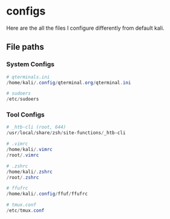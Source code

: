 # configs

Here are the all the files I configure differently from default kali.

## File paths

### System Configs

```powershell
# qterminals.ini
/home/kali/.config/qterminal.org/qterminal.ini

# sudoers
/etc/sudoers
```

### Tool Configs

```powershell
# _htb-cli (root, 644)
/usr/local/share/zsh/site-functions/_htb-cli

# .vimrc
/home/kali/.vimrc
/root/.vimrc

# .zshrc
/home/kali/.zshrc
/root/.zshrc

# ffufrc
/home/kali/.config/ffuf/ffufrc

# tmux.conf
/etc/tmux.conf
```
